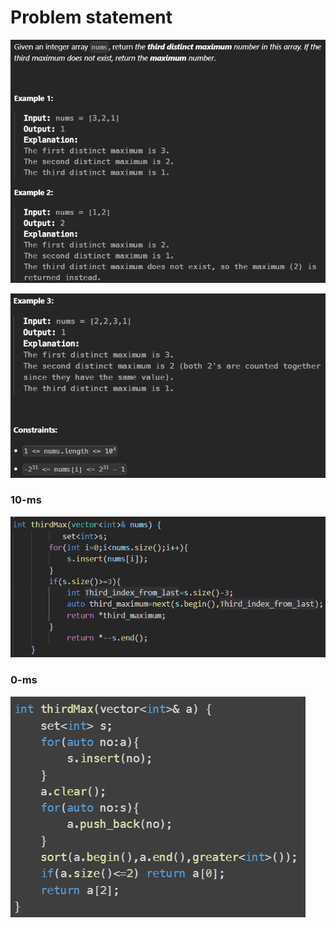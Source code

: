 # Problem statement

![alt text](image.png)

![alt text](image-1.png)

### 10-ms

![alt text](image-2.png)

### 0-ms

![alt text](image-3.png)